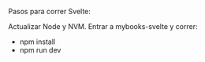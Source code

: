 Pasos para correr Svelte:

Actualizar Node y NVM.
Entrar a mybooks-svelte y correr:
- npm install
- npm run dev